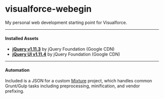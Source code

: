 # visualforce-webegin
My personal web development starting point for Visualforce.

---

#### Installed Assets
* <a href="https://jquery.com/">**jQuery v1.11.3**</a> by jQuery Foundation (Google CDN)
* <a href="https://jqueryui.com/">**jQuery UI v1.11.4**</a> by jQuery Foundation (Google CDN)

---

#### Automation
Included is a JSON for a custom <a href="http://mixture.io/">Mixture</a> project, which handles common Grunt/Gulp tasks including preprocessing, minification, and vendor prefixing.